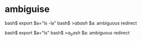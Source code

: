 # ambiguise

bash$ export $a="ls -la"
bash$ >$a
bash$ $a: ambiguous redirect


bash$ export $a="ls"
bash$ >$a_
bash$ $a: ambiguous redirect